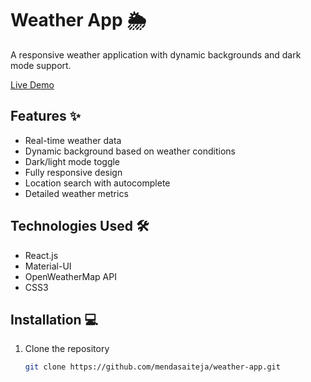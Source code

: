 # Weather App 🌦️

A responsive weather application with dynamic backgrounds and dark mode support.

[Live Demo](https://tempvisitor.netlify.app/)
## Features ✨
- Real-time weather data
- Dynamic background based on weather conditions
- Dark/light mode toggle
- Fully responsive design
- Location search with autocomplete
- Detailed weather metrics

## Technologies Used 🛠️
- React.js
- Material-UI
- OpenWeatherMap API
- CSS3

## Installation 💻
1. Clone the repository
   ```bash
   git clone https://github.com/mendasaiteja/weather-app.git